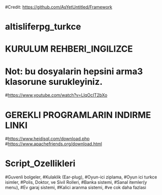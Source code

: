 #Credit: https://github.com/AsYetUntitled/Framework

# altisliferpg_turkce

# KURULUM REHBERI_INGILIZCE
# Not: bu dosyalarin hepsini arma3 klasorune surukleyiniz.
#https://www.youtube.com/watch?v=LlqOcIT2bXo
#
# GEREKLI PROGRAMLARIN INDIRME LINKI
#https://www.heidisql.com/download.php
#https://www.apachefriends.org/download.html
#
# Script_Ozellikleri
#Guvenli bolgeler, 
#Kulaklik (Ear-plug), 
#Oyun-ici ziplama, 
#Oyun ici turkce isimler, 
#Polis, Doktor, ve Sivil Rolleri, 
#Banka sistemi, 
#Sanal itemler(y menu), 
#Ev garaj sistemi, 
#Kalici aranma sistemi, 
#ve cok daha fazlasi 
